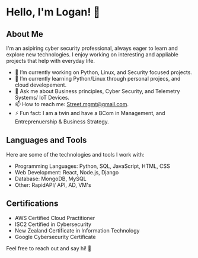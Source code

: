 # Hello, I'm Logan! 👋

## About Me

I'm an asipiring cyber security professional, always eager to learn and explore new technologies. I enjoy working on interesting and appliable projects that help with everyday life. 

- 🔭 I’m currently working on Python, Linux, and Security focused projects.
- 🌱 I’m currently learning Python/Linux through personal projecs, and cloud developement.
- 💬 Ask me about Business principles, Cyber Security, and Telemetry Systems/ IoT Devices.
- 📫 How to reach me: Street.mgmt@gmail.com.
- ⚡ Fun fact: I am a twin and have a BCom in Management, and Entreprenuership & Business Strategy.

## Languages and Tools

Here are some of the technologies and tools I work with:

- Programming Languages: Python, SQL, JavaScript, HTML, CSS
- Web Development: React, Node.js, Django
- Database: MongoDB, MySQL
- Other: RapidAPI/ API, AD, VM's

## Certifications

- AWS Certified Cloud Practitioner
- ISC2 Certified in Cybersecurity
- New Zealand Certificate in Information Technology
- Google Cybersecurity Certificate

Feel free to reach out and say hi! 👋

